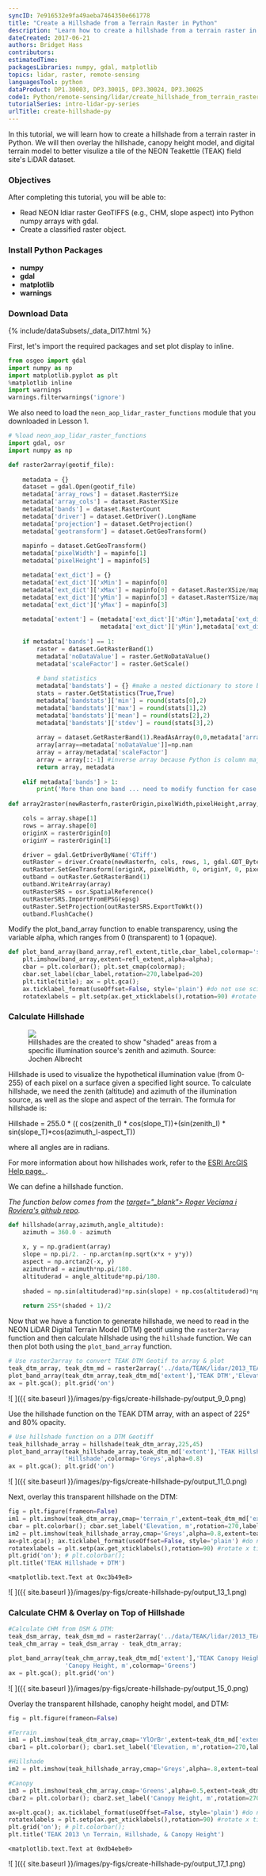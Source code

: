 ```yaml
---
syncID: 7e916532e9fa49aeba7464350e661778
title: "Create a Hillshade from a Terrain Raster in Python"
description: "Learn how to create a hillshade from a terrain raster in Python." 
dateCreated: 2017-06-21 
authors: Bridget Hass
contributors:
estimatedTime:
packagesLibraries: numpy, gdal, matplotlib
topics: lidar, raster, remote-sensing
languagesTool: python
dataProduct: DP1.30003, DP3.30015, DP3.30024, DP3.30025
code1: Python/remote-sensing/lidar/create_hillshade_from_terrain_raster_py.ipynb
tutorialSeries: intro-lidar-py-series
urlTitle: create-hillshade-py
---
```


In this tutorial, we will learn how to create a hillshade from a terrain 
raster in Python. We will then overlay the hillshade, canopy height model, and 
digital terrain model to better visulize a tile of the NEON Teakettle (TEAK) field
site's LiDAR dataset. 

<div id="ds-objectives" markdown="1">

### Objectives
After completing this tutorial, you will be able to:

* Read NEON ldiar raster GeoTIFFS (e.g., CHM, slope aspect) into Python numpy 
arrays with gdal.
* Create a classified raster object.

### Install Python Packages

* **numpy**
* **gdal** 
* **matplotlib** 
* **warnings** 


### Download Data

{% include/dataSubsets/_data_DI17.html %}


</div>

First, let's import the required packages and set plot display to inline.

```python
from osgeo import gdal
import numpy as np
import matplotlib.pyplot as plt
%matplotlib inline
import warnings
warnings.filterwarnings('ignore')
```

We also need to load the `neon_aop_lidar_raster_functions` module that you 
downloaded in Lesson 1. 


```python
# %load neon_aop_lidar_raster_functions
import gdal, osr 
import numpy as np

def raster2array(geotif_file):
    
    metadata = {}
    dataset = gdal.Open(geotif_file)
    metadata['array_rows'] = dataset.RasterYSize
    metadata['array_cols'] = dataset.RasterXSize
    metadata['bands'] = dataset.RasterCount
    metadata['driver'] = dataset.GetDriver().LongName
    metadata['projection'] = dataset.GetProjection()
    metadata['geotransform'] = dataset.GetGeoTransform()
    
    mapinfo = dataset.GetGeoTransform()
    metadata['pixelWidth'] = mapinfo[1]
    metadata['pixelHeight'] = mapinfo[5]

    metadata['ext_dict'] = {}
    metadata['ext_dict']['xMin'] = mapinfo[0]
    metadata['ext_dict']['xMax'] = mapinfo[0] + dataset.RasterXSize/mapinfo[1]
    metadata['ext_dict']['yMin'] = mapinfo[3] + dataset.RasterYSize/mapinfo[5]
    metadata['ext_dict']['yMax'] = mapinfo[3]
    
    metadata['extent'] = (metadata['ext_dict']['xMin'],metadata['ext_dict']['xMax'],
                          metadata['ext_dict']['yMin'],metadata['ext_dict']['yMax'])
    
    if metadata['bands'] == 1:
        raster = dataset.GetRasterBand(1)
        metadata['noDataValue'] = raster.GetNoDataValue()
        metadata['scaleFactor'] = raster.GetScale()
        
        # band statistics
        metadata['bandstats'] = {} #make a nested dictionary to store band stats in same 
        stats = raster.GetStatistics(True,True)
        metadata['bandstats']['min'] = round(stats[0],2)
        metadata['bandstats']['max'] = round(stats[1],2)
        metadata['bandstats']['mean'] = round(stats[2],2)
        metadata['bandstats']['stdev'] = round(stats[3],2)
        
        array = dataset.GetRasterBand(1).ReadAsArray(0,0,metadata['array_cols'],metadata['array_rows']).astype(np.float)
        array[array==metadata['noDataValue']]=np.nan
        array = array/metadata['scaleFactor']
        array = array[::-1] #inverse array because Python is column major
        return array, metadata
    
    elif metadata['bands'] > 1:
        print('More than one band ... need to modify function for case of multiple bands')
        
def array2raster(newRasterfn,rasterOrigin,pixelWidth,pixelHeight,array,epsg):

    cols = array.shape[1]
    rows = array.shape[0]
    originX = rasterOrigin[0]
    originY = rasterOrigin[1]

    driver = gdal.GetDriverByName('GTiff')
    outRaster = driver.Create(newRasterfn, cols, rows, 1, gdal.GDT_Byte)
    outRaster.SetGeoTransform((originX, pixelWidth, 0, originY, 0, pixelHeight))
    outband = outRaster.GetRasterBand(1)
    outband.WriteArray(array)
    outRasterSRS = osr.SpatialReference()
    outRasterSRS.ImportFromEPSG(epsg)
    outRaster.SetProjection(outRasterSRS.ExportToWkt())
    outband.FlushCache()
```

Modify the plot_band_array function to enable transparency, using the variable 
alpha, which ranges from 0 (transparent) to 1 (opaque).


```python
def plot_band_array(band_array,refl_extent,title,cbar_label,colormap='spectral',alpha=1):
    plt.imshow(band_array,extent=refl_extent,alpha=alpha); 
    cbar = plt.colorbar(); plt.set_cmap(colormap); 
    cbar.set_label(cbar_label,rotation=270,labelpad=20)
    plt.title(title); ax = plt.gca(); 
    ax.ticklabel_format(useOffset=False, style='plain') #do not use scientific notation #
    rotatexlabels = plt.setp(ax.get_xticklabels(),rotation=90) #rotate x tick labels 90 degree
```

###  Calculate Hillshade



 <figure>
	<a href="http://www.geography.hunter.cuny.edu/~jochen/GTECH361/lectures/lecture11/concepts/Hillshade_files/image001.gif">
	<img src="http://www.geography.hunter.cuny.edu/~jochen/GTECH361/lectures/lecture11/concepts/Hillshade_files/image001.gif"></a>
	<figcaption> Hillshades are the created to show "shaded" areas from a specific
	illumination source's zenith and azimuth.   
	Source: Jochen Albrecht 
	</figcaption>
</figure>

Hillshade is used to visualize the hypothetical illumination value (from 0-255) 
of each pixel on a surface given a specified light source. To calculate hillshade,
 we need the zenith (altitude) and azimuth of the illumination source, as well 
as the slope and aspect of the terrain. The formula for hillshade is:

Hillshade = 255.0 * (( cos(zenith_I) * cos(slope_T))+(sin(zenith_I) * sin(slope_T)*cos(azimuth_I-aspect_T))

where all angles are in radians. 

For more information about how hillshades work, refer to the 
<a href="http://desktop.arcgis.com/en/arcmap/10.3/tools/spatial-analyst-toolbox/how-hillshade-works.htm" target="_blank"> ESRI ArcGIS Help page. </a>.


We can define a hillshade function. 

*The function below comes from the 
<a href="https://github.com/rveciana/introduccion-python-geoespacial/blob/master/hillshade.py"> target="_blank"> Roger Veciana i Roviera's github repo</a>.*




```python
def hillshade(array,azimuth,angle_altitude):
    azimuth = 360.0 - azimuth 
    
    x, y = np.gradient(array)
    slope = np.pi/2. - np.arctan(np.sqrt(x*x + y*y))
    aspect = np.arctan2(-x, y)
    azimuthrad = azimuth*np.pi/180.
    altituderad = angle_altitude*np.pi/180.
 
    shaded = np.sin(altituderad)*np.sin(slope) + np.cos(altituderad)*np.cos(slope)*np.cos((azimuthrad - np.pi/2.) - aspect)
    
    return 255*(shaded + 1)/2
```

Now that we have a function to generate hillshade, we need to read in the NEON 
LiDAR Digital Terrain Model (DTM) geotif using the `raster2array` function 
and then calculate hillshade using the `hillshade` function. We can then plot 
both using the `plot_band_array` function. 


```python
# Use raster2array to convert TEAK DTM Geotif to array & plot
teak_dtm_array, teak_dtm_md = raster2array('../data/TEAK/lidar/2013_TEAK_1_326000_4103000_DTM.tif')
plot_band_array(teak_dtm_array,teak_dtm_md['extent'],'TEAK DTM','Elevation, m',colormap='gist_earth')
ax = plt.gca(); plt.grid('on')
```

![ ]({{ site.baseurl }}/images/py-figs/create-hillshade-py/output_9_0.png)


Use the hillshade function on the TEAK DTM array, with an aspect of 225° and 
80% opacity.


```python
# Use hillshade function on a DTM Geotiff
teak_hillshade_array = hillshade(teak_dtm_array,225,45)
plot_band_array(teak_hillshade_array,teak_dtm_md['extent'],'TEAK Hillshade, Aspect=225°',
                'Hillshade',colormap='Greys',alpha=0.8)
ax = plt.gca(); plt.grid('on') 
```

![ ]({{ site.baseurl }}/images/py-figs/create-hillshade-py/output_11_0.png)

Next, overlay this transparent hillshade on the DTM:


```python
fig = plt.figure(frameon=False)
im1 = plt.imshow(teak_dtm_array,cmap='terrain_r',extent=teak_dtm_md['extent']); 
cbar = plt.colorbar(); cbar.set_label('Elevation, m',rotation=270,labelpad=20)
im2 = plt.imshow(teak_hillshade_array,cmap='Greys',alpha=0.8,extent=teak_dtm_md['extent']); 
ax=plt.gca(); ax.ticklabel_format(useOffset=False, style='plain') #do not use scientific notation 
rotatexlabels = plt.setp(ax.get_xticklabels(),rotation=90) #rotate x tick labels 90 degrees
plt.grid('on'); # plt.colorbar(); 
plt.title('TEAK Hillshade + DTM')
```


    <matplotlib.text.Text at 0xc3b49e8>



![ ]({{ site.baseurl }}/images/py-figs/create-hillshade-py/output_13_1.png)


### Calculate CHM & Overlay on Top of Hillshade


```python
#Calculate CHM from DSM & DTM:
teak_dsm_array, teak_dsm_md = raster2array('../data/TEAK/lidar/2013_TEAK_1_326000_4103000_DSM.tif')
teak_chm_array = teak_dsm_array - teak_dtm_array;

plot_band_array(teak_chm_array,teak_dtm_md['extent'],'TEAK Canopy Height Model', \
                'Canopy Height, m',colormap='Greens')
ax = plt.gca(); plt.grid('on')
```

![ ]({{ site.baseurl }}/images/py-figs/create-hillshade-py/output_15_0.png)


Overlay the transparent hillshade, canophy height model, and DTM:


```python
fig = plt.figure(frameon=False)

#Terrain
im1 = plt.imshow(teak_dtm_array,cmap='YlOrBr',extent=teak_dtm_md['extent']); 
cbar1 = plt.colorbar(); cbar1.set_label('Elevation, m',rotation=270,labelpad=20)

#Hillshade
im2 = plt.imshow(teak_hillshade_array,cmap='Greys',alpha=.8,extent=teak_dtm_md['extent']);

#Canopy
im3 = plt.imshow(teak_chm_array,cmap='Greens',alpha=0.5,extent=teak_dtm_md['extent']); 
cbar2 = plt.colorbar(); cbar2.set_label('Canopy Height, m',rotation=270,labelpad=20)

ax=plt.gca(); ax.ticklabel_format(useOffset=False, style='plain') #do not use scientific notation 
rotatexlabels = plt.setp(ax.get_xticklabels(),rotation=90) #rotate x tick labels 90 degrees
plt.grid('on'); # plt.colorbar(); 
plt.title('TEAK 2013 \n Terrain, Hillshade, & Canopy Height')
```


    <matplotlib.text.Text at 0xdb4ebe0>


![ ]({{ site.baseurl }}/images/py-figs/create-hillshade-py/output_17_1.png)


